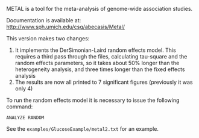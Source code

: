 METAL is a tool for the meta-analysis of genome-wide association studies.

Documentation is available at:
http://www.sph.umich.edu/csg/abecasis/Metal/

This version makes two changes:

1. It implements the DerSimonian-Laird random effects model. This requires a third pass through the files, calculating tau-square and the random effects parameters, so it takes about 50% longer than the heterogeneity analysis, and three times longer than the fixed effects analysis
2. The results are now all printed to 7 significant figures (previously it was only 4)

To run the random effects model it is necessary to issue the following command:

```
ANALYZE RANDOM
```

See the `examples/GlucoseExample/metal2.txt` for an example.
